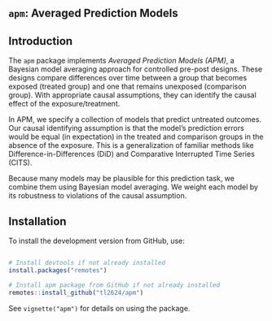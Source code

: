 
<!-- README.md is generated from README.Rmd. Please edit that file -->

## `apm`: Averaged Prediction Models

<!-- badges: start -->
<!-- badges: end -->

## Introduction

The `apm` package implements *Averaged Prediction Models (APM)*, a
Bayesian model averaging approach for controlled pre-post designs. These
designs compare differences over time between a group that becomes
exposed (treated group) and one that remains unexposed (comparison
group). With appropriate causal assumptions, they can identify the
causal effect of the exposure/treatment.

In APM, we specify a collection of models that predict untreated
outcomes. Our causal identifying assumption is that the model’s
prediction errors would be equal (in expectation) in the treated and
comparison groups in the absence of the exposure. This is a
generalization of familiar methods like Difference-in-Differences (DiD)
and Comparative Interrupted Time Series (CITS).

Because many models may be plausible for this prediction task, we
combine them using Bayesian model averaging. We weight each model by its
robustness to violations of the causal assumption.

## Installation

To install the development version from GitHub, use:

``` r

# Install devtools if not already installed
install.packages("remotes")

# Install apm package from GitHub if not already installed
remotes::install_github("tl2624/apm")
```

See `vignette("apm")` for details on using the package.
